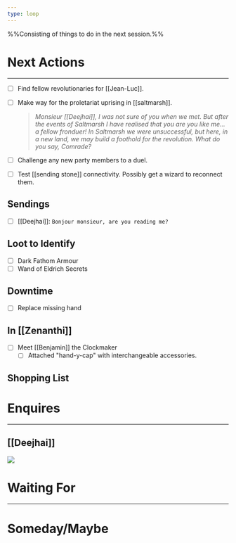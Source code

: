 ```yaml
---
type: loop
---
```

%%Consisting of things to do in the next session.%%
# Next Actions
---
- [ ] Find fellow revolutionaries for [[Jean-Luc]].
- [ ] Make way for the proletariat uprising in [[saltmarsh]].
	 >*Monsieur [[Deejhai]], I was not sure of you when we met.  But after the events of Saltmarsh I have realised that you are you like me... a fellow fronduer!  In Saltmarsh we were unsuccessful, but here, in a new land, we may build a foothold for the revolution.  What do you say, Comrade?*

- [ ] Challenge any new party members to a duel.
- [ ] Test [[sending stone]] connectivity.  Possibly get a wizard to reconnect them.
## Sendings
- [ ] [[Deejhai]]: `Bonjour monsieur, are you reading me?`
## Loot to Identify
- [ ] Dark Fathom Armour
- [ ] Wand of Eldrich Secrets
## Downtime
- [ ] Replace missing hand
## In [[Zenanthi]]
- [ ] Meet [[Benjamin]] the Clockmaker
	- [ ] Attached "hand-y-cap" with interchangeable accessories.
## Shopping List
# Enquires
---
## [[Deejhai]]
![](Deejhai#enquiry)
# Waiting For
---
# Someday/Maybe